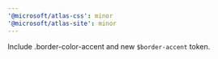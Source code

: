 ```yaml
---
'@microsoft/atlas-css': minor
'@microsoft/atlas-site': minor
---
```


Include .border-color-accent and new `$border-accent` token.
